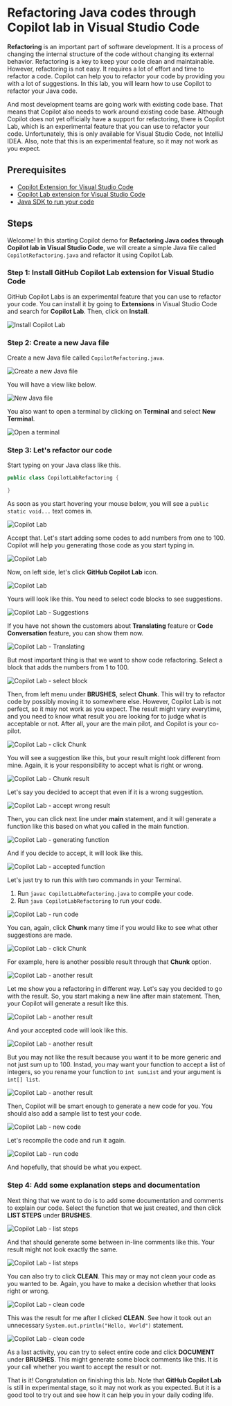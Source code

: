 # Refactoring Java codes through Copilot lab in Visual Studio Code

**Refactoring** is an important part of software development. It is a process of changing the internal structure of the code without changing its external behavior. Refactoring is a key to keep your code clean and maintainable. However, refactoring is not easy. It requires a lot of effort and time to refactor a code. Copilot can help you to refactor your code by providing you with a lot of suggestions. In this lab, you will learn how to use Copilot to refactor your Java code.

And most development teams are going work with existing code base. That means that Copilot also needs to work around existing code base. Although Copilot does not yet officially have a support for refactoring, there is Copilot Lab, which is an experimental feature that you can use to refactor your code. Unfortunately, this is only available for Visual Studio Code, not IntelliJ IDEA. Also, note that this is an experimental feature, so it may not work as you expect.

## Prerequisites

- [Copilot Extension for Visual Studio Code](https://code.visualstudio.com/download)
- [Copilot Lab extension for Visual Studio Code](https://marketplace.visualstudio.com/items?itemName=GitHub.copilot-lab)
- [Java SDK to run your code](https://www.oracle.com/java/technologies/javase-downloads.html)

## Steps

Welcome! In this starting Copilot demo for **Refactoring Java codes through Copilot lab in Visual Studio Code**, we will create a simple Java file called `CopilotRefactoring.java` and refactor it using Copilot Lab.

### Step 1: Install GitHub Copilot Lab extension for Visual Studio Code

GitHub Copilot Labs is an experimental feature that you can use to refactor your code. You can install it by going to **Extensions** in Visual Studio Code and search for **Copilot Lab**. Then, click on **Install**.

![Install Copilot Lab](./images/1_InstallCopilotLab.jpg)

### Step 2: Create a new Java file

Create a new Java file called `CopilotRefactoring.java`.

![Create a new Java file](./images/2_NewFile.jpg)

You will have a view like below.

![New Java file](./images/3_CopilotLabSetup.jpg)

You also want to open a terminal by clicking on **Terminal** and select **New Terminal**.

![Open a terminal](./images/4_TerminalOpen.jpg)

### Step 3: Let's refactor our code

Start typing on your Java class like this.

```java
public class CopilotLabRefactoring {

}
```

As soon as you start hovering your mouse below, you will see a `public static void...` text comes in.

![Copilot Lab](./images/5_MainJavaGenerating.jpg)

Accept that. Let's start adding some codes to add numbers from one to 100. Copilot will help you generating those code as you start typing in.

![Copilot Lab](./images/6_SummationEnter.jpg)

Now, on left side, let's click **GitHub Copilot Lab** icon.

![Copilot Lab](./images/7_SelectCopilotLab.jpg)

Yours will look like this. You need to select code blocks to see suggestions.

![Copilot Lab - Suggestions](./images/8_CopilotLabMenu.jpg)

If you have not shown the customers about **Translating** feature or **Code Conversation** feature, you can show them now. 

![Copilot Lab - Translating](./images/9_TranslationFeature.jpg)

But most important thing is that we want to show code refactoring. Select a block that adds the numbers from 1 to 100.

![Copilot Lab - select block](./images/10_SelectChunkSum.jpg)

Then, from left menu under **BRUSHES**, select **Chunk**. This will try to refactor code by possibly moving it to somewhere else. However, Copilot Lab is not perfect, so it may not work as you expect. The result might vary everytime, and you need to know what result you are looking for to judge what is acceptable or not. After all, your are the main pilot, and Copilot is your co-pilot.

![Copilot Lab - click Chunk](./images/11_ChunkCode.jpg)

You will see a suggestion like this, but your result might look different from mine. Again, it is your responsibility to accept what is right or wrong.

![Copilot Lab - Chunk result](./images/12_WrongSuggestion.jpg)

Let's say you decided to accept that even if it is a wrong suggestion.

![Copilot Lab - accept wrong result](./images/13_AcceptedWrongSuggestion.jpg)

Then, you can click next line under **main** statement, and it will generate a function like this based on what you called in the main function.

![Copilot Lab - generating function](./images/14_TryingWrongSuggestion.jpg)

And if you decide to accept, it will look like this.

![Copilot Lab - accepted function](./images/15_WrongSuggestion.jpg)

Let's just try to run this with two commands in your Terminal.

1. Run `javac CopilotLabRefactoring.java` to compile your code.
2. Run `java CopilotLabRefactoring` to run your code.

![Copilot Lab - run code](./images/16_TerminalOutput.jpg)

You can, again, click **Chunk** many time if you would like to see what other suggestions are made.

![Copilot Lab - click Chunk](./images/17_ClickingMultipleResult.jpg)

For example, here is another possible result through that **Chunk** option.

![Copilot Lab - another result](./images/18_AnotherResult.jpg)

Let me show you a refactoring in different way. Let's say you decided to go with the result. So, you start making a new line after main statement. Then, your Copilot will generate a result like this.

![Copilot Lab - another result](./images/19_GoWithResult.jpg)

And your accepted code will look like this.

![Copilot Lab - another result](./images/20_CompletedCode.jpg)

But you may not like the result because you want it to be more generic and not just sum up to 100. Instad, you may want your function to accept a list of integers, so you rename your function to `int sumList` and your argument is `int[] list`.

![Copilot Lab - another result](./images/21_ChangeCode.jpg)

Then, Copilot will be smart enough to generate a new code for you. You should also add a sample list to test your code.

![Copilot Lab - new code](./images/22_CreateList.jpg)

Let's recompile the code and run it again.

![Copilot Lab - run code](./images/23_Result.jpg)

And hopefully, that should be what you expect.

### Step 4: Add some explanation steps and documentation

Next thing that we want to do is to add some documentation and comments to explain our code. Select the function that we just created, and then click **LIST STEPS** under **BRUSHES**.

![Copilot Lab - list steps](./images/24_ListSteps.jpg)

And that should generate some between in-line comments like this. Your result might not look exactly the same.

![Copilot Lab - list steps](./images/25_ListStepsResult.jpg)

You can also try to click **CLEAN**. This may or may not clean your code as you wanted to be. Again, you have to make a decision whether that looks right or wrong.

![Copilot Lab - clean code](./images/26_Clean.jpg)

This was the result for me after I clicked **CLEAN**. See how it took out an unnecessary `System.out.println("Hello, World")` statement.

![Copilot Lab - clean code](./images/27_CleanResult.jpg)

As a last activity, you can try to select entire code and click **DOCUMENT** under **BRUSHES**. This might generate some block comments like this. It is your call whether you want to accept the result or not.

That is it! Congratulation on finishing this lab. Note that **GitHub Copilot Lab** is still in experimental stage, so it may not work as you expected. But it is a good tool to try out and see how it can help you in your daily coding life.